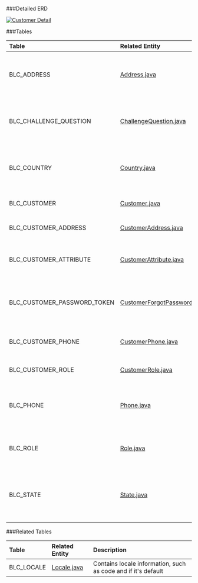 ###Detailed ERD

[![Customer Detail](dataModel/CustomerDetailedERD.png)](_img/dataModel/CustomerDetailedERD.png)

###Tables

| Table                      | Related Entity | Description                                         |
|:---------------------------|:----------|:----------------------------------------------------|
|BLC_ADDRESS                 | [Address.java](http://javadoc.broadleafcommerce.org/current/profile/org/broadleafcommerce/profile/core/domain/Address.html)     | Contains address information, e.g. city, state, and postal code   |
|BLC_CHALLENGE_QUESTION      | [ChallengeQuestion.java](http://javadoc.broadleafcommerce.org/current/profile/org/broadleafcommerce/profile/core/domain/ChallengeQuestion.html)      | Question to present the user for password recovery purposes       |
|BLC_COUNTRY                 | [Country.java](http://javadoc.broadleafcommerce.org/current/profile/org/broadleafcommerce/profile/core/domain/Country.html)      | Contains country information, e.g. abbreviation and name          |
|BLC_CUSTOMER                | [Customer.java](http://javadoc.broadleafcommerce.org/current/profile/org/broadleafcommerce/profile/core/domain/Customer.html)      | Represents a customer in Broadleaf  |
|BLC_CUSTOMER_ADDRESS        | [CustomerAddress.java](http://javadoc.broadleafcommerce.org/current/profile/org/broadleafcommerce/profile/core/domain/CustomerAddress.html)      | Associates a customer to an address  |
|BLC_CUSTOMER_ATTRIBUTE      | [CustomerAttribute.java](http://javadoc.broadleafcommerce.org/current/profile/org/broadleafcommerce/profile/core/domain/CustomerAttribute.html)      | Holds name-value pairs of attributes for a customer  |
|BLC_CUSTOMER_PASSWORD_TOKEN | [CustomerForgotPasswordSecurityToken.java](http://javadoc.broadleafcommerce.org/current/profile/org/broadleafcommerce/profile/core/domain/CustomerForgotPasswordSecurityToken.html)      | Holds token information for password recovery purposes  |
|BLC_CUSTOMER_PHONE          | [CustomerPhone.java](http://javadoc.broadleafcommerce.org/current/profile/org/broadleafcommerce/profile/core/domain/CustomerPhone.html)      | Associates a customer to a phone number  |
|BLC_CUSTOMER_ROLE           | [CustomerRole.java](http://javadoc.broadleafcommerce.org/current/profile/org/broadleafcommerce/profile/core/domain/CustomerRole.html)      | Associates a customer to a role  |
|BLC_PHONE                   | [Phone.java](http://javadoc.broadleafcommerce.org/current/profile/org/broadleafcommerce/profile/core/domain/Phone.html)      | Contains phone information, e.g. number and if it's active        |
|BLC_ROLE                    | [Role.java](http://javadoc.broadleafcommerce.org/current/profile/org/broadleafcommerce/profile/core/domain/Role.html)      | Contains role information, e.g. role name  |
|BLC_STATE                   | [State.java](http://javadoc.broadleafcommerce.org/current/profile/org/broadleafcommerce/profile/core/domain/State.html)      | Contains state information, e.g. abbreviation, name, and country  |

###Related Tables

| Table               | Related Entity    | Description                                                    |
|:--------------------|:--------------|:---------------------------------------------------------------|
|BLC_LOCALE           | [Locale.java](http://javadoc.broadleafcommerce.org/current/common/org/broadleafcommerce/common/locale/domain/Locale.html)          | Contains locale information, such as code and if it's default  |
